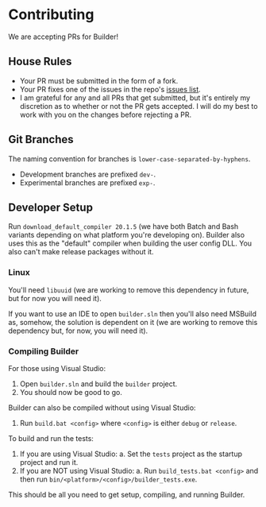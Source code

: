 # Contributing

We are accepting PRs for Builder!


## House Rules

* Your PR must be submitted in the form of a fork.
* Your PR fixes one of the issues in the repo's [issues list](https://github.com/dangmoody/Builder/issues).
* I am grateful for any and all PRs that get submitted, but it's entirely my discretion as to whether or not the PR gets accepted.  I will do my best to work with you on the changes before rejecting a PR.


## Git Branches

The naming convention for branches is `lower-case-separated-by-hyphens`.

* Development branches are prefixed `dev-`.
* Experimental branches are prefixed `exp-`.


## Developer Setup

Run `download_default_compiler 20.1.5` (we have both Batch and Bash variants depending on what platform you're developing on).  Builder also uses this as the "default" compiler when building the user config DLL.  You also can't make release packages without it.


### Linux

You'll need `libuuid` (we are working to remove this dependency in future, but for now you will need it).

If you want to use an IDE to open `builder.sln` then you'll also need MSBuild as, somehow, the solution is dependent on it (we are working to remove this dependency but, for now, you will need it).


### Compiling Builder

For those using Visual Studio:
1. Open `builder.sln` and build the `builder` project.
2. You should now be good to go.

Builder can also be compiled without using Visual Studio:
1. Run `build.bat <config>` where `<config>` is either `debug` or `release`.

To build and run the tests:
1. If you are using Visual Studio:
	a. Set the `tests` project as the startup project and run it.
2. If you are NOT using Visual Studio:
	a. Run `build_tests.bat <config>` and then run `bin/<platform>/<config>/builder_tests.exe`.

This should be all you need to get setup, compiling, and running Builder.
